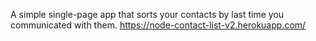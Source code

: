 A simple single-page app that sorts your contacts by last time you communicated with them.
https://node-contact-list-v2.herokuapp.com/
